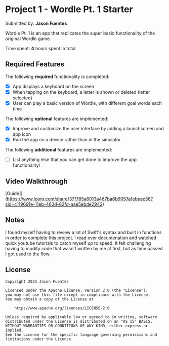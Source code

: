 # Project 1 - Wordle Pt. 1 Starter

Submitted by: **Jason Fuentes**

Wordle Pt. 1 is an app that replicates the super basic functionality of the original Wordle game. 

Time spent: **4** hours spent in total

## Required Features

The following **required** functionality is completed:

- [x] App displays a keyboard on the screen
- [x] When tapping on the keyboard, a letter is shown or deleted (letter selected)
- [x] User can play a basic version of Wordle, with different goal words each time

The following **optional** features are implemented:

- [x] Improve and customize the user interface by adding a launchscreen and app icon
- [x] Run the app on a device rather than in the simulator

The following **additional** features are implemented:

- [ ] List anything else that you can get done to improve the app functionality!

## Video Walkthrough

[Guide]](https://www.loom.com/share/37f765a6013a467ba6b9057a1ebeac58?sid=c119691e-11eb-463d-82fd-aae5ebde2942)


## Notes

I found myself having to review a lot of Swift's syntax and built in functions in order to complete this project. I read over documenation and watched quick youtube tutorials to catch myself up to speed. It felt challenging having to modify code that wasn't written by me at first, but as time passed I got used to the flow. 

## License

    Copyright 2025 Jason Fuentes

    Licensed under the Apache License, Version 2.0 (the "License");
    you may not use this file except in compliance with the License.
    You may obtain a copy of the License at

        http://www.apache.org/licenses/LICENSE-2.0

    Unless required by applicable law or agreed to in writing, software
    distributed under the License is distributed on an "AS IS" BASIS,
    WITHOUT WARRANTIES OR CONDITIONS OF ANY KIND, either express or implied.
    See the License for the specific language governing permissions and
    limitations under the License.
